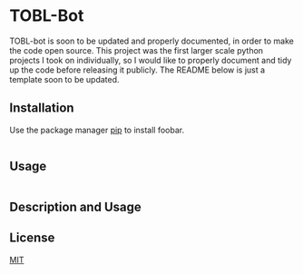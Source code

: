 # TOBL-Bot

TOBL-bot is soon to be updated and properly documented, in order to make the code open source. This project was the first larger scale python projects I took on individually, so I would like to properly document and tidy up the code before releasing it publicly. The README below is just a template soon to be updated.

## Installation

Use the package manager [pip](https://pip.pypa.io/en/stable/) to install foobar.

```bash

```

## Usage

```python

```

## Description and Usage


## License
[MIT](https://choosealicense.com/licenses/mit/)
